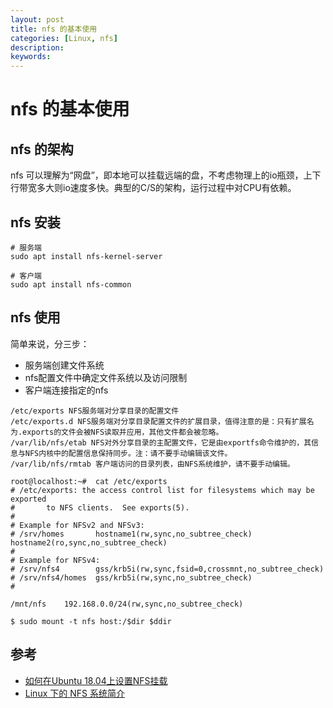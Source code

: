 ```yaml
---
layout: post
title: nfs 的基本使用
categories: [Linux, nfs]
description:
keywords: 
---
```


# nfs 的基本使用

## nfs 的架构

nfs 可以理解为“网盘”，即本地可以挂载远端的盘，不考虑物理上的io瓶颈，上下行带宽多大则io速度多快。典型的C/S的架构，运行过程中对CPU有依赖。

## nfs 安装

```
# 服务端
sudo apt install nfs-kernel-server

# 客户端
sudo apt install nfs-common
```

## nfs 使用

简单来说，分三步：

- 服务端创建文件系统
- nfs配置文件中确定文件系统以及访问限制
- 客户端连接指定的nfs

```
/etc/exports NFS服务端对分享目录的配置文件
/etc/exports.d NFS服务端对分享目录配置文件的扩展目录，值得注意的是：只有扩展名为.exports的文件会被NFS读取并应用，其他文件都会被忽略。
/var/lib/nfs/etab NFS对外分享目录的主配置文件，它是由exportfs命令维护的，其信息与NFS内核中的配置信息保持同步。注：请不要手动编辑该文件。
/var/lib/nfs/rmtab 客户端访问的目录列表，由NFS系统维护，请不要手动编辑。
```

```
root@localhost:~#  cat /etc/exports
# /etc/exports: the access control list for filesystems which may be exported
#		to NFS clients.  See exports(5).
#
# Example for NFSv2 and NFSv3:
# /srv/homes       hostname1(rw,sync,no_subtree_check) hostname2(ro,sync,no_subtree_check)
#
# Example for NFSv4:
# /srv/nfs4        gss/krb5i(rw,sync,fsid=0,crossmnt,no_subtree_check)
# /srv/nfs4/homes  gss/krb5i(rw,sync,no_subtree_check)
#

/mnt/nfs    192.168.0.0/24(rw,sync,no_subtree_check)
```

```
$ sudo mount -t nfs host:/$dir $ddir
```

## 参考

- [如何在Ubuntu 18.04上设置NFS挂载](https://www.howtoing.com/how-to-set-up-an-nfs-mount-on-ubuntu-18-04)
- [Linux 下的 NFS 系统简介](https://www.jianshu.com/p/f85c4371a43d)
